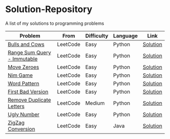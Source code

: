 # Solution-Repository
A list of my solutions to programming problems

Problem | From | Difficulty | Language | Link
------------ | ------------- | ------------- | ------------- | -------------
[Bulls and Cows](https://leetcode.com/problems/bulls-and-cows/) | LeetCode | Easy | Python | [Solution](https://github.com/jfsaaved/Solution-Repository/blob/master/LeetCode/Easy/Python/Bulls-and-Cows.py)
[Range Sum Query - Immutable](https://leetcode.com/problems/range-sum-query-immutable/) | LeetCode | Easy | Python | [Solution](https://github.com/jfsaaved/Solution-Repository/blob/master/LeetCode/Easy/Python/Range-Sum-Query-Immutable.py)
[Move Zeroes](https://leetcode.com/problems/move-zeroes/) | LeetCode | Easy | Python | [Solution](https://github.com/jfsaaved/Solution-Repository/blob/master/LeetCode/Easy/Python/Move-Zeroes.py)
[Nim Game](https://leetcode.com/problems/nim-game/) | LeetCode | Easy | Python | [Solution](https://github.com/jfsaaved/Solution-Repository/blob/master/LeetCode/Easy/Python/Nim-Game.py)
[Word Pattern](https://leetcode.com/problems/word-pattern/) | LeetCode | Easy | Python | [Solution](https://github.com/jfsaaved/Solution-Repository/blob/master/LeetCode/Easy/Python/Word-Pattern.py)
[First Bad Version](https://leetcode.com/problems/first-bad-version/) | LeetCode | Easy | Python | [Solution](https://github.com/jfsaaved/Solution-Repository/blob/master/LeetCode/Easy/Python/First-Bad-Version.py)
[Remove Duplicate Letters](https://leetcode.com/problems/remove-duplicate-letters/) | LeetCode | Medium | Python | [Solution](https://github.com/jfsaaved/Solution-Repository/blob/master/LeetCode/Medium/Python/Remove-Duplicate-Letters.py)
[Ugly Number](https://leetcode.com/problems/ugly-number/) | LeetCode | Easy | Python | [Solution](https://github.com/jfsaaved/Solution-Repository/blob/master/LeetCode/Easy/Python/Ugly-Number.py)
[ZigZag Conversion](https://leetcode.com/problems/zigzag-conversion/) | LeetCode | Easy | Java | [Solution](https://github.com/jfsaaved/Solution-Repository/blob/master/LeetCode/Easy/Java/ZigZagConversion.java)